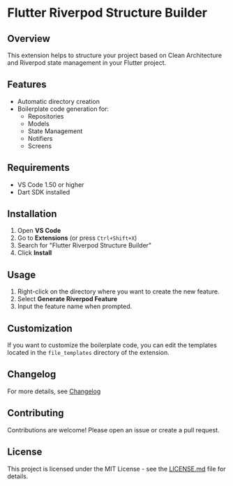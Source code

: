 # Flutter Riverpod Structure Builder

## Overview

This extension helps to structure your project based on Clean Architecture and Riverpod state management in your Flutter project.

## Features

* Automatic directory creation
* Boilerplate code generation for:
  * Repositories
  * Models
  * State Management
  * Notifiers
  * Screens

## Requirements

* VS Code 1.50 or higher
* Dart SDK installed

## Installation

1. Open **VS Code**
2. Go to **Extensions** (or press `Ctrl+Shift+X`)
3. Search for "Flutter Riverpod Structure Builder"
4. Click **Install**

## Usage

1. Right-click on the directory where you want to create the new feature.
2. Select **Generate Riverpod Feature**
3. Input the feature name when prompted.

## Customization

If you want to customize the boilerplate code, you can edit the templates located in the `file_templates` directory of the extension.

## Changelog

For more details, see [Changelog](https://github.com/Sankaranarayanan-P/flutter-riverpod-structure-builder/blob/HEAD/CHANGELOG.md)

## Contributing

Contributions are welcome! Please open an issue or create a pull request.

## License

This project is licensed under the MIT License - see the [LICENSE.md](https://github.com/Sankaranarayanan-P/flutter-riverpod-structure-builder/blob/HEAD/LICENSE.md) file for details.
